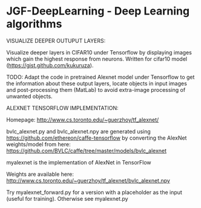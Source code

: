 # JGF-DeepLearning - Deep Learning algorithms 


VISUALIZE DEEPER OUTUPUT LAYERS:

Visualize deeper layers in CIFAR10 under Tensorflow by displaying images which gain the highest response from neurons. Written for cifar10 model (https://gist.github.com/kukuruza).

TODO: Adapt the code in pretrained Alexnet model under Tensorflow to get the information about these output layers, locate objects in input images and post-processing them (MatLab) to avoid extra-image processing of unwanted objects.


ALEXNET TENSORFLOW IMPLEMENTATION:

Homepage:
http://www.cs.toronto.edu/~guerzhoy/tf_alexnet/

bvlc_alexnet.py and bvlc_alexnet.npy are generated using https://github.com/ethereon/caffe-tensorflow by converting the AlexNet weights/model from here:
https://github.com/BVLC/caffe/tree/master/models/bvlc_alexnet


myalexnet is the implementation of AlexNet in TensorFlow

Weights are available here:
http://www.cs.toronto.edu/~guerzhoy/tf_alexnet/bvlc_alexnet.npy

Try myalexnet_forward.py for a version with a placeholder as the input (useful for training). Otherwise see myalexnet.py

